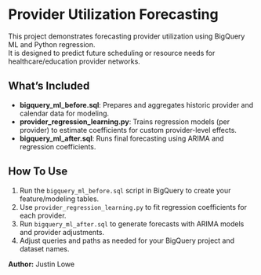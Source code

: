 # Provider Utilization Forecasting

This project demonstrates forecasting provider utilization using BigQuery ML and Python regression.  
It is designed to predict future scheduling or resource needs for healthcare/education provider networks.

## What’s Included

- **bigquery_ml_before.sql**: Prepares and aggregates historic provider and calendar data for modeling.
- **provider_regression_learning.py**: Trains regression models (per provider) to estimate coefficients for custom provider-level effects.
- **bigquery_ml_after.sql**: Runs final forecasting using ARIMA and regression coefficients.

## How To Use

1. Run the `bigquery_ml_before.sql` script in BigQuery to create your feature/modeling tables.
2. Use `provider_regression_learning.py` to fit regression coefficients for each provider.
3. Run `bigquery_ml_after.sql` to generate forecasts with ARIMA models and provider adjustments.
4. Adjust queries and paths as needed for your BigQuery project and dataset names.

**Author:** Justin Lowe
